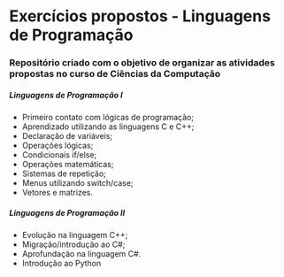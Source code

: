 # Exercícios propostos - Linguagens de Programação

### Repositório criado com o objetivo de organizar as atividades propostas no curso de Ciências da Computação


##### **Linguagens de Programação I**

- Primeiro contato com lógicas de programação;
- Aprendizado utilizando as linguagens C e C++;
- Declaração de variáveis;
- Operações lógicas;
- Condicionais if/else;
- Operações matemáticas;
- Sistemas de repetição;
- Menus utilizando switch/case;
- Vetores e matrizes.


##### **Linguagens de Programação II**

- Evolução na linguagem C++;
- Migração/introdução ao C#;
- Aprofundação na linguagem C#.
- Introdução ao Python
